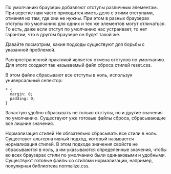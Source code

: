 По умолчанию браузеры добавляют отступы различным элементам.
При верстке нам часто приходится иметь дело с этими отступами, отменяя их там, где они не нужны.
При этом в разных браузерах отступы по умолчанию для одних и тех же элементов могут отличаться.
То есть, даже если отступ по умолчанию нас устраивает, то нет гарантии, что в другом браузере он будет такой же.

Давайте посмотрим, какие подходы существуют для борьбы с указанной проблемой.

Распространенной практикой является отмена отступов по умолчанию. Для этого создают так называемый файл сброса стилей reset.css.

В этом файле сбрасывают все отступы в ноль, используя универсальный селектор:

```
* {
  margin: 0;
  padding: 0;
}
```

Зачастую удобно сбрасывать не только отступы, но и другие значения по умолчанию. Существуют уже готовые файлы сброса, сбрасывающие все лишние значения.

Нормализация стилей
Не обязательно сбрасывать все стили в ноль. Существует альтернативный подход, который называется нормализация стилей.
В этом подходе значения свойств не сбрасываются в ноль, а им указываются определенные значения, чтобы во всех браузерах стили по умолчанию были одинаковыми и удобными.
Существуют готовые файлы со стилями нормализации, например, популярная библиотека normalize.css.
